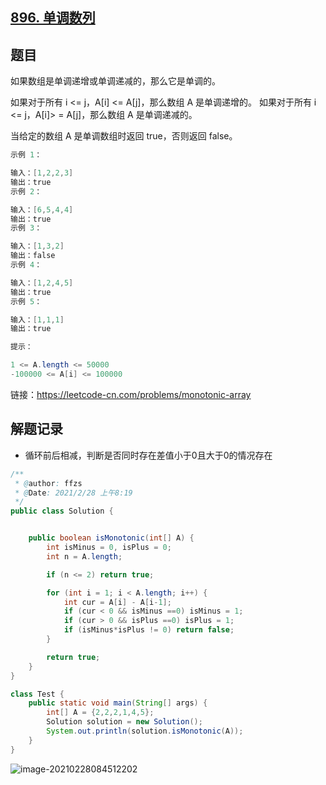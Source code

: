 ## [896. 单调数列](https://leetcode-cn.com/problems/monotonic-array/)

## 题目

如果数组是单调递增或单调递减的，那么它是单调的。

如果对于所有 i <= j，A[i] <= A[j]，那么数组 A 是单调递增的。 如果对于所有 i <= j，A[i]> = A[j]，那么数组 A 是单调递减的。

当给定的数组 A 是单调数组时返回 true，否则返回 false。

 

```java
示例 1：

输入：[1,2,2,3]
输出：true
示例 2：

输入：[6,5,4,4]
输出：true
示例 3：

输入：[1,3,2]
输出：false
示例 4：

输入：[1,2,4,5]
输出：true
示例 5：

输入：[1,1,1]
输出：true
```



```java
提示：

1 <= A.length <= 50000
-100000 <= A[i] <= 100000
```


链接：https://leetcode-cn.com/problems/monotonic-array

## 解题记录

+ 循环前后相减，判断是否同时存在差值小于0且大于0的情况存在

```java
/**
 * @author: ffzs
 * @Date: 2021/2/28 上午8:19
 */
public class Solution {


    public boolean isMonotonic(int[] A) {
        int isMinus = 0, isPlus = 0;
        int n = A.length;

        if (n <= 2) return true;

        for (int i = 1; i < A.length; i++) {
            int cur = A[i] - A[i-1];
            if (cur < 0 && isMinus ==0) isMinus = 1;
            if (cur > 0 && isPlus ==0) isPlus = 1;
            if (isMinus*isPlus != 0) return false;
        }

        return true;
    }
}

class Test {
    public static void main(String[] args) {
        int[] A = {2,2,2,1,4,5};
        Solution solution = new Solution();
        System.out.println(solution.isMonotonic(A));
    }
}
```

![image-20210228084512202](https://gitee.com/ffzs/picture_go/raw/master/img/image-20210228084512202.png)